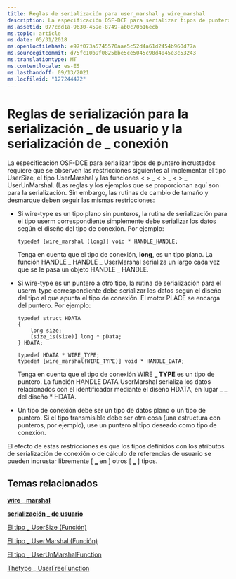 ```yaml
---
title: Reglas de serialización para user_marshal y wire_marshal
description: La especificación OSF-DCE para serializar tipos de puntero incrustados requiere que se observen las restricciones siguientes al implementar el tipo UserSize, el tipo UserMarshal y las funciones \_ \_ \_ UserUnMarshal.
ms.assetid: 077cdd1a-9630-459e-8749-ab0c70b16ecb
ms.topic: article
ms.date: 05/31/2018
ms.openlocfilehash: e97f073a5745570aae5c52d4a61d2454b960d77a
ms.sourcegitcommit: d75fc10b9f0825bbe5ce5045c90d4045e3c53243
ms.translationtype: MT
ms.contentlocale: es-ES
ms.lasthandoff: 09/13/2021
ms.locfileid: "127244472"
---
```

# <a name="marshaling-rules-for-user_marshal-and-wire_marshal"></a>Reglas de serialización para la serialización \_ de usuario y la serialización de \_ conexión

La especificación OSF-DCE para serializar tipos de puntero incrustados requiere que se observen las restricciones siguientes al implementar el tipo UserSize, el tipo UserMarshal y las funciones &lt; &gt; \_ &lt; &gt; \_ &lt; &gt; \_ UserUnMarshal. (Las reglas y los ejemplos que se proporcionan aquí son para la serialización. Sin embargo, las rutinas de cambio de tamaño y desmarque deben seguir las mismas restricciones:

-   Si wire-type es un tipo plano sin punteros, la rutina de serialización para el tipo userm correspondiente simplemente debe serializar los datos según el diseño del tipo de conexión. Por ejemplo:

    ``` syntax
    typedef [wire_marshal (long)] void * HANDLE_HANDLE;
    ```

    Tenga en cuenta que el tipo de conexión, **long**, es un tipo plano. La función HANDLE \_ HANDLE \_  UserMarshal serializa un largo cada vez que se le pasa un objeto HANDLE \_ HANDLE.

-   Si wire-type es un puntero a otro tipo, la rutina de serialización para el userm-type correspondiente debe serializar los datos según el diseño del tipo al que apunta el tipo de conexión. El motor PLACE se encarga del puntero. Por ejemplo:

    ``` syntax
    typedef struct HDATA
    {
        long size;
        [size_is(size)] long * pData;
    } HDATA;

    typedef HDATA * WIRE_TYPE;
    typedef [wire_marshal(WIRE_TYPE)] void * HANDLE_DATA;
    ```

    Tenga en cuenta que el tipo de conexión WIRE **\_ TYPE** es un tipo de puntero. La función HANDLE DATA UserMarshal serializa los datos relacionados con el identificador mediante el diseño HDATA, en lugar \_ \_ del diseño \* HDATA.

-   Un tipo de conexión debe ser un tipo de datos plano o un tipo de puntero. Si el tipo transmisible debe ser otra cosa (una estructura con punteros, por ejemplo), use un puntero al tipo deseado como tipo de conexión.

El efecto de estas restricciones es que los tipos definidos con los atributos de serialización de conexión o de cálculo de referencias de usuario se pueden incrustar libremente \[ [**\_**](/windows/desktop/Midl/wire-marshal) en \] otros \[ [**\_**](/windows/desktop/Midl/user-marshal) \] tipos.

## <a name="related-topics"></a>Temas relacionados

<dl> <dt>

[**wire \_ marshal**](/windows/desktop/Midl/wire-marshal)
</dt> <dt>

[**serialización \_ de usuario**](/windows/desktop/Midl/user-marshal)
</dt> <dt>

[El tipo \_ UserSize (Función)](the-type-usersize-function.md)
</dt> <dt>

[El tipo \_ UserMarshal (Función)](the-type-usermarshal-function.md)
</dt> <dt>

[El tipo \_ UserUnMarshalFunction](the-type-userunmarshal-function.md)
</dt> <dt>

[Thetype \_ UserFreeFunction](the-type-userfree-function.md)
</dt> </dl>

 

 
